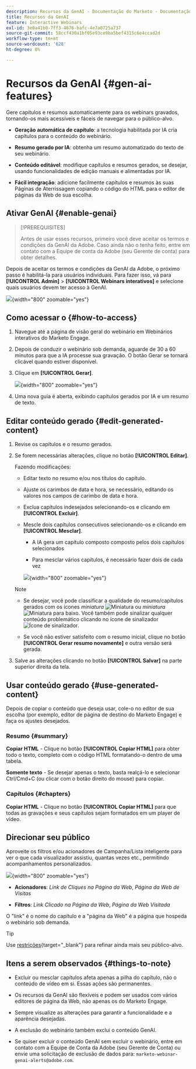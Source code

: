 ```yaml
---
description: Recursos da GenAI - Documentação do Marketo - Documentação do produto
title: Recursos da GenAI
feature: Interactive Webinars
exl-id: 3e0a41b0-7ff3-4676-bafc-4e7a0725a737
source-git-commit: 58ccf430a1bf05e93ce9ba5bef4315c6e4ccad2d
workflow-type: tm+mt
source-wordcount: '628'
ht-degree: 0%

---
```


# Recursos da GenAI {#gen-ai-features}

Gere capítulos e resumos automaticamente para os webinars gravados, tornando-os mais acessíveis e fáceis de navegar para o público-alvo.

* **Geração automática de capítulo**: a tecnologia habilitada por IA cria capítulos para o conteúdo do webinário.

* **Resumo gerado por IA**: obtenha um resumo automatizado do texto de seu webinário.

* **Conteúdo editável**: modifique capítulos e resumos gerados, se desejar, usando funcionalidades de edição manuais e alimentadas por IA.

* **Fácil integração**: adicione facilmente capítulos e resumos às suas Páginas de Aterrissagem copiando o código do HTML para o editor de páginas da Web de sua escolha.

## Ativar GenAI {#enable-genai}

>[!PREREQUISITES]
>
>Antes de usar esses recursos, primeiro você deve aceitar os termos e condições da GenAI da Adobe. Caso ainda não o tenha feito, entre em contato com a Equipe de conta da Adobe (seu Gerente de conta) para obter detalhes.

Depois de aceitar os termos e condições da GenAI da Adobe, o próximo passo é habilitá-la para usuários individuais. Para fazer isso, vá para **[!UICONTROL Admin]** > **[!UICONTROL Webinars interativos]** e selecione quais usuários devem ter acesso à GenAI.

![](assets/gen-ai-features-1.png){width="800" zoomable="yes"}

## Como acessar o {#how-to-access}

1. Navegue até a página de visão geral do webinário em Webinários interativos do Marketo Engage.

1. Depois de conduzir o webinário sob demanda, aguarde de 30 a 60 minutos para que a IA processe sua gravação. O botão Gerar se tornará clicável quando estiver disponível.

1. Clique em **[!UICONTROL Gerar]**.

   ![](assets/gen-ai-features-2.png){width="800" zoomable="yes"}

1. Uma nova guia é aberta, exibindo capítulos gerados por IA e um resumo de texto.

## Editar conteúdo gerado {#edit-generated-content}

1. Revise os capítulos e o resumo gerados.

1. Se forem necessárias alterações, clique no botão **[!UICONTROL Editar]**.

   Fazendo modificações:

   * Editar texto no resumo e/ou nos títulos do capítulo.

   * Ajuste os carimbos de data e hora, se necessário, editando os valores nos campos de carimbo de data e hora.

   * Exclua capítulos indesejados selecionando-os e clicando em **[!UICONTROL Excluir]**.

   * Mescle dois capítulos consecutivos selecionando-os e clicando em **[!UICONTROL Mesclar]**.

      * A IA gera um capítulo composto composto pelos dois capítulos selecionados

      * Para mesclar vários capítulos, é necessário fazer dois de cada vez

     ![](assets/gen-ai-features-3.png){width="800" zoomable="yes"}

   >[!NOTE]
   >
   >* Se desejar, você pode classificar a qualidade do resumo/capítulos gerados com os ícones _miniatura_ ![Miniatura](assets/icon-thumbs-up.png) ou _miniatura_ ![Miniatura para baixo](assets/icon-thumbs-down.png). Você também pode sinalizar qualquer conteúdo problemático clicando no ícone de sinalizador ![Ícone de sinalizador](assets/icon-flag.png).
   >
   >* Se você não estiver satisfeito com o resumo inicial, clique no botão **[!UICONTROL Gerar resumo novamente]** e outra versão será gerada.

1. Salve as alterações clicando no botão **[!UICONTROL Salvar]** na parte superior direita da tela.

## Usar conteúdo gerado {#use-generated-content}

Depois de copiar o conteúdo que deseja usar, cole-o no editor de sua escolha (por exemplo, editor de página de destino do Marketo Engage) e faça os ajustes desejados.

### Resumo {#summary}

**Copiar HTML** - Clique no botão **[!UICONTROL Copiar HTML]** para obter todo o texto, completo com o código HTML formatando-o dentro de uma tabela.

**Somente texto** - Se desejar apenas o texto, basta realçá-lo e selecionar Ctrl/Cmd+C (ou clicar com o botão direito do mouse) para copiar.

### Capítulos {#chapters}

**Copiar HTML** - Clique no botão **[!UICONTROL Copiar HTML]** para que todas as gravações e seus capítulos sejam formatados em um player de vídeo.

## Direcionar seu público

Aproveite os filtros e/ou acionadores de Campanha/Lista inteligente para ver o que cada visualizador assistiu, quantas vezes etc., permitindo acompanhamentos personalizados.

![](assets/gen-ai-features-4.png){width="800" zoomable="yes"}

* **Acionadores**: _Link de Cliques na Página da Web_, _Página da Web de Visitas_

* **Filtros**: _Link Clicado na Página da Web_, _Página da Web Visitada_

O &quot;link&quot; é o nome do capítulo e a &quot;página da Web&quot; é a página que hospeda o webinário sob demanda.

>[!TIP]
>
>Use [restrições](/help/marketo/product-docs/core-marketo-concepts/smart-lists-and-static-lists/using-smart-lists/add-a-constraint-to-a-smart-list-filter.md){target="_blank"} para refinar ainda mais seu público-alvo.

## Itens a serem observados {#things-to-note}

* Excluir ou mesclar capítulos afeta apenas a pilha do capítulo, não o conteúdo de vídeo em si. Essas ações são permanentes.

* Os recursos da GenAI são flexíveis e podem ser usados com vários editores de página da Web, não apenas os do Marketo Engage.

* Sempre visualize as alterações para garantir a funcionalidade e a aparência desejadas.

* A exclusão do webinário também exclui o conteúdo GenAI.

* Se quiser excluir o conteúdo GenAI sem excluir o webinário, entre em contato com a Equipe de Conta da Adobe (seu Gerente de Conta) ou envie uma solicitação de exclusão de dados para: `marketo-webinar-genai-alerts@adobe.com`.
